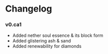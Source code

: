 # Changelog

### v0.ca1
- Added nether soul essence & its block form
- Added glistering ash & sand
- Added renewability for diamonds